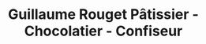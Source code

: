 ---
title: "Guillaume Rouget Pâtissier - Chocolatier - Confiseur"
url: /velleron/guillaume-rouget-patissier-chocolatier-confiseur/
shop: pâtisserie
---